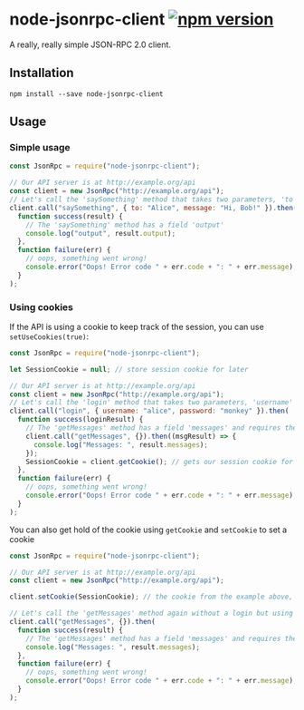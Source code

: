 # node-jsonrpc-client [![npm version](https://badge.fury.io/js/node-jsonrpc-client.svg)](https://badge.fury.io/js/node-jsonrpc-client)

A really, really simple JSON-RPC 2.0 client.

## Installation

```shell
npm install --save node-jsonrpc-client
```

## Usage

### Simple usage

```javascript
const JsonRpc = require("node-jsonrpc-client");

// Our API server is at http://example.org/api
const client = new JsonRpc("http://example.org/api");
// Let's call the 'saySomething' method that takes two parameters, 'to' and 'message'
client.call("saySomething", { to: "Alice", message: "Hi, Bob!" }).then(
  function success(result) {
    // The 'saySomething' method has a field 'output'
    console.log("output", result.output);
  },
  function failure(err) {
    // oops, something went wrong!
    console.error("Oops! Error code " + err.code + ": " + err.message);
  }
);
```

### Using cookies

If the API is using a cookie to keep track of the session, you can use `setUseCookies(true)`:

```javascript
const JsonRpc = require("node-jsonrpc-client");

let SessionCookie = null; // store session cookie for later

// Our API server is at http://example.org/api
const client = new JsonRpc("http://example.org/api");
// Let's call the 'login' method that takes two parameters, 'username' and 'password'
client.call("login", { username: "alice", password: "monkey" }).then(
  function success(loginResult) {
    // The 'getMessages' method has a field 'messages' and requires the cookie from login
    client.call("getMessages", {}).then((msgResult) => {
      console.log("Messages: ", result.messages);
    });
    SessionCookie = client.getCookie(); // gets our session cookie for later use (see below)
  },
  function failure(err) {
    // oops, something went wrong!
    console.error("Oops! Error code " + err.code + ": " + err.message);
  }
);
```

You can also get hold of the cookie using `getCookie` and `setCookie` to set a cookie

```javascript
const JsonRpc = require("node-jsonrpc-client");

// Our API server is at http://example.org/api
const client = new JsonRpc("http://example.org/api");

client.setCookie(SessionCookie); // the cookie from the example above, holding our session information

// Let's call the 'getMessages' method again without a login but using the cookie
client.call("getMessages", {}).then(
  function success(result) {
    // The 'getMessages' method has a field 'messages' and requires the cookie from login
    console.log("Messages: ", result.messages);
  },
  function failure(err) {
    // oops, something went wrong!
    console.error("Oops! Error code " + err.code + ": " + err.message);
  }
);
```
